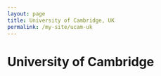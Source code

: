 ```yaml
---
layout: page
title: University of Cambridge, UK
permalink: /my-site/ucam-uk
---
```

# University of Cambridge
